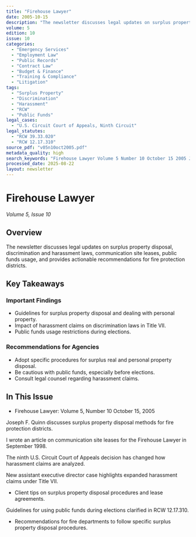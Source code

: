 ```yaml
---
title: "Firehouse Lawyer"
date: 2005-10-15
description: "The newsletter discusses legal updates on surplus property disposal, discrimination and harassment laws, communication site leases, public funds usage, and provides actionable recommendations for fire protection districts."
volume: 5
edition: 10
issue: 10
categories:
  - "Emergency Services"
  - "Employment Law"
  - "Public Records"
  - "Contract Law"
  - "Budget & Finance"
  - "Training & Compliance"
  - "Litigation"
tags:
  - "Surplus Property"
  - "Discrimination"
  - "Harassment"
  - "RCW"
  - "Public Funds"
legal_cases:
  - "U.S. Circuit Court of Appeals, Ninth Circuit"
legal_statutes:
  - "RCW 39.33.020"
  - "RCW 12.17.310"
source_pdf: "v05n10oct2005.pdf"
metadata_quality: high
search_keywords: "Firehouse Lawyer Volume 5 Number 10 October 15 2005 Joseph F. Quinn surplus property discrimination harassment communication site leases public funds usage legal updates recommendations..."
processed_date: 2025-08-22
layout: newsletter
---
```


# Firehouse Lawyer

*Volume 5, Issue 10*

## Overview

The newsletter discusses legal updates on surplus property disposal, discrimination and harassment laws, communication site leases, public funds usage, and provides actionable recommendations for fire protection districts.

## Key Takeaways

### Important Findings

- Guidelines for surplus property disposal and dealing with personal property.
- Impact of harassment claims on discrimination laws in Title VII.
- Public funds usage restrictions during elections.

### Recommendations for Agencies

- Adopt specific procedures for surplus real and personal property disposal.
- Be cautious with public funds, especially before elections.
- Consult legal counsel regarding harassment claims.

## In This Issue

- Firehouse Lawyer: Volume 5, Number 10
October 15, 2005

Joseph F. Quinn discusses surplus property disposal methods for fire protection districts.

I wrote an article on communication site leases for the Firehouse Lawyer in September 1998.

The ninth U.S. Circuit Court of Appeals decision has changed how harassment claims are analyzed.

New assistant executive director case highlights expanded harassment claims under Title VII.
- Client tips on surplus property disposal procedures and lease agreements.

Guidelines for using public funds during elections clarified in RCW 12.17.310.
- Recommendations for fire departments to follow specific surplus property disposal procedures.

